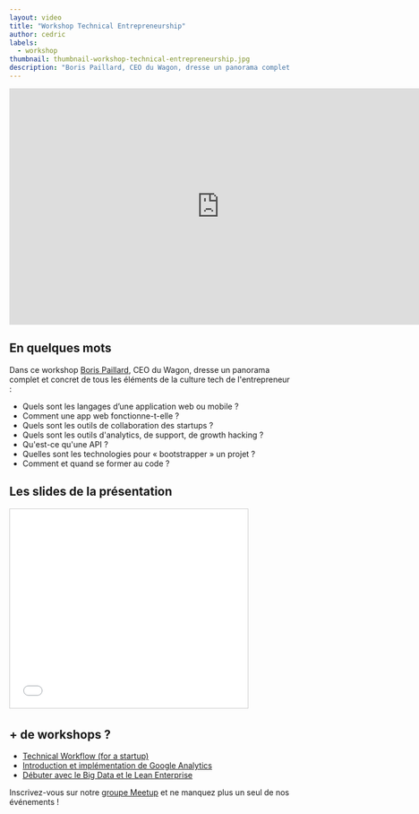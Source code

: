 ```yaml
---
layout: video
title: "Workshop Technical Entrepreneurship"
author: cedric
labels:
  - workshop
thumbnail: thumbnail-workshop-technical-entrepreneurship.jpg
description: "Boris Paillard, CEO du Wagon, dresse un panorama complet et concret de tous les éléments de culture tech indispensables à tous les entrepreneurs."
---
```


<div class="video-wrapper"><iframe width="750" height="422" src="https://www.youtube.com/embed/wC90ors8BMk?showinfo=0" frameborder="0" allowfullscreen></iframe></div>


## En quelques mots

Dans ce workshop [Boris Paillard](https://twitter.com/bpapillard), CEO du Wagon, dresse un panorama complet et concret de tous les éléments de la culture tech de l'entrepreneur :

- Quels sont les langages d’une application web ou mobile ?
- Comment une app web fonctionne-t-elle ?
- Quels sont les outils de collaboration des startups ?
- Quels sont les outils d'analytics, de support, de growth hacking ?
- Qu'est-ce qu'une API ?
- Quelles sont les technologies pour « bootstrapper » un projet ?
- Comment et quand se former au code ?


## Les slides de la présentation

<div class="embed-fb">
  <iframe src="//www.slideshare.net/slideshow/embed_code/key/7XBomwTLMAebjl" width="425" height="355" frameborder="0" marginwidth="0" marginheight="0" scrolling="no" style="border:1px solid #CCC; border-width:1px; margin-bottom:5px; max-width: 100%;" allowfullscreen> </iframe>
</div>

## + de workshops ?

- [Technical Workflow (for a startup)](http://www.lewagon.org/blog/technical-workflow-for-startup)
- [Introduction et implémentation de Google Analytics](http://www.lewagon.org/blog/implementation-google-analytics)
- [Débuter avec le Big Data et le Lean Enterprise](http://www.lewagon.org/blog/debuter-big-data-lean-enterprise)


Inscrivez-vous sur notre [groupe Meetup](http://bit.ly/1BIRO9k) et ne manquez plus un seul de nos événements !